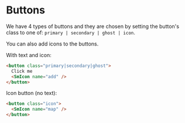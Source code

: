 # Buttons

We have 4 types of buttons and they are chosen by setting the button's class to one of:
`primary | secondary | ghost | icon`.

You can also add icons to the buttons.

With text and icon:
```html
<button class="primary|secondary|ghost">
  Click me
  <SmIcon name="add" />
</button>
```

Icon button (no text):
```html
<button class="icon">
  <SmIcon name="map" />
</button>
```
